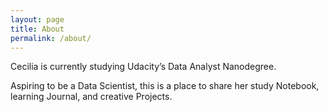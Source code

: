 ```yaml
---
layout: page
title: About
permalink: /about/
---
```


Cecilia is currently studying Udacity’s Data Analyst Nanodegree.

Aspiring to be a Data Scientist, this is a place to share her study Notebook, learning Journal, and creative Projects.